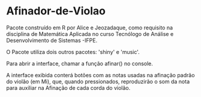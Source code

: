 # Afinador-de-Violao
Pacote construído em R por Alice e Jeozadaque, como requisito na disciplina de Matemática Aplicada no curso Tecnólogo de Análise e Desenvolvimento de Sistemas -IFPE.

O Pacote utiliza dois outros pacotes: 'shiny' e 'music'.

Para abrir a interface, chamar a função afinar() no console.

A interface exibida conterá botões com as notas usadas na afinação padrão do violão (em Mi), que, quando pressionados, reproduzirão o som da nota para auxiliar na Afinação de cada corda do violão.

